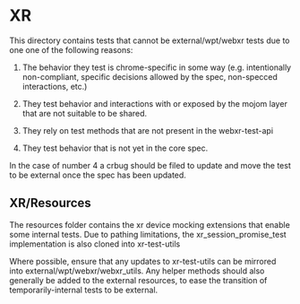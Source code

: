# XR

This directory contains tests that cannot be external/wpt/webxr tests due to one
one of the following reasons:

1) The behavior they test is chrome-specific in some way
(e.g. intentionally non-compliant, specific decisions allowed by the spec, non-specced interactions, etc.)

2) They test behavior and interactions with or exposed by the mojom layer that are not suitable to be shared.

3) They rely on test methods that are not present in the webxr-test-api

4) They test behavior that is not yet in the core spec.

In the case of number 4 a crbug should be filed to update and move the test to be external once the spec has been updated.

## XR/Resources
The resources folder contains the xr device mocking extensions that enable some internal tests.
Due to pathing limitations, the xr_session_promise_test implementation is also cloned into xr-test-utils

Where possible, ensure that any updates to xr-test-utils can be mirrored into external/wpt/webxr/webxr_utils.
Any helper methods should also generally be added to the external resources, to ease the transition of temporarily-internal tests to be external.

